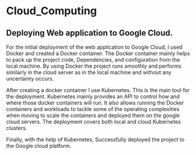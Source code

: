 # Cloud_Computing
## Deploying Web application to Google Cloud.
For the initial deployment of the web application to Google Cloud, I used Docker and created a Docker container. The Docker container mainly helps to pack up the project code, Dependencies, and configuration from the local machine. By using Docker the project runs smoothly and performs similarly in the cloud server as in the local machine and without any uncertainty occurs.

After creating a docker container I use Kubernetes. This is the main tool for the deployment. Kubernetes mainly provides an API to control how and where those docker containers will run. It also allows running the Docker containers and workloads to tackle some of the operating complexities when moving to scale the containers and deployed them on the google cloud servers. The deployment covers both local and cloud Kubernetes clusters. 

Finally, with the help of Kubernetes, Successfully deployed the project to the Google cloud platform.
